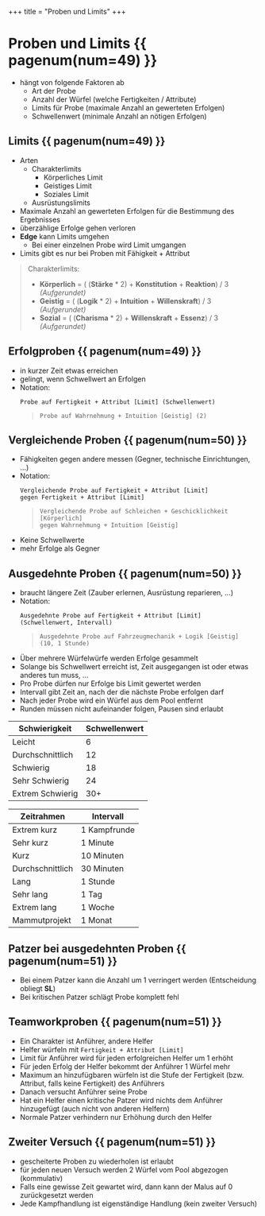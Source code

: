 +++
title = "Proben und Limits"
+++

# Proben und Limits {{ pagenum(num=49) }}

- hängt von folgende Faktoren ab
    - Art der Probe
    - Anzahl der Würfel (welche Fertigkeiten / Attribute)
    - Limits für Probe (maximale Anzahl an gewerteten Erfolgen)
    - Schwellenwert (minimale Anzahl an nötigen Erfolgen)

## Limits {{ pagenum(num=49) }}

- Arten
    - Charakterlimits
        - Körperliches Limit
        - Geistiges Limit
        - Soziales Limit
    - Ausrüstungslimits
- Maximale Anzahl an gewerteten Erfolgen für die Bestimmung des Ergebnisses
- überzählige Erfolge gehen verloren
- **Edge** kann Limits umgehen
    - Bei einer einzelnen Probe wird Limit umgangen
- Limits gibt es nur bei Proben mit Fähigkeit + Attribut

> Charakterlimits:
>
> - **Körperlich** = ( (**Stärke** * 2) + **Konstitution** + **Reaktion**) / 3 *(Aufgerundet)*
> - **Geistig** = ( (**Logik** * 2) + **Intuition** + **Willenskraft**) / 3 *(Aufgerundet)*
> - **Sozial** = ( (**Charisma** * 2) + **Willenskraft** + **Essenz**) / 3 *(Aufgerundet)*

## Erfolgproben {{ pagenum(num=49) }}

- in kurzer Zeit etwas erreichen
- gelingt, wenn Schwellwert an Erfolgen
- Notation:
    ```
    Probe auf Fertigkeit + Attribut [Limit] (Schwellenwert)
    ```
    > ```
    > Probe auf Wahrnehmung + Intuition [Geistig] (2)
    > ```

## Vergleichende Proben {{ pagenum(num=50) }}

- Fähigkeiten gegen andere messen (Gegner, technische Einrichtungen, ...)
- Notation:
    ```
    Vergleichende Probe auf Fertigkeit + Attribut [Limit]
    gegen Fertigkeit + Attribut [Limit]
    ```
    > ```
    > Vergleichende Probe auf Schleichen + Geschicklichkeit [Körperlich]
    > gegen Wahrnehmung + Intuition [Geistig]
    > ```
- Keine Schwellwerte
- mehr Erfolge als Gegner

## Ausgedehnte Proben {{ pagenum(num=50) }}

 - braucht längere Zeit (Zauber erlernen, Ausrüstung reparieren, ...)
 - Notation:
    ```
    Ausgedehnte Probe auf Fertigkeit + Attribut [Limit]
    (Schwellenwert, Intervall)
    ```
    > ```
    > Ausgedehnte Probe auf Fahrzeugmechanik + Logik [Geistig]
    > (10, 1 Stunde)
    > ```
- Über mehrere Würfelwürfe werden Erfolge gesammelt
- Solange bis Schwellwert erreicht ist, Zeit ausgegangen ist oder etwas anderes tun muss, ...
- Pro Probe dürfen nur Erfolge bis Limit gewertet werden
- Intervall gibt Zeit an, nach der die nächste Probe erfolgen darf
- Nach jeder Probe wird ein Würfel aus dem Pool entfernt
- Runden müssen nicht aufeinander folgen, Pausen sind erlaubt

| Schwierigkeit | Schwellenwert |
|-|-|
| Leicht | 6 |
| Durchschnittlich | 12 |
| Schwierig | 18 |
| Sehr Schwierig | 24 |
| Extrem Schwierig | 30+ |

| Zeitrahmen | Intervall |
|-|-|
| Extrem kurz | 1 Kampfrunde |
| Sehr kurz | 1 Minute |
| Kurz | 10 Minuten |
| Durchschnittlich | 30 Minuten |
| Lang | 1 Stunde |
| Sehr lang | 1 Tag |
| Extrem lang | 1 Woche |
| Mammutprojekt | 1 Monat |

## Patzer bei ausgedehnten Proben {{ pagenum(num=51) }}

- Bei einem Patzer kann die Anzahl um 1 verringert werden (Entscheidung obliegt **SL**)
- Bei kritischen Patzer schlägt Probe komplett fehl

## Teamworkproben {{ pagenum(num=51) }}

- Ein Charakter ist Anführer, andere Helfer
- Helfer würfeln mit `Fertigkeit + Attribut [Limit]`
- Limit für Anführer wird für jeden erfolgreichen Helfer um 1 erhöht
- Für jeden Erfolg der Helfer bekommt der Anführer 1 Würfel mehr
- Maximum an hinzufügbaren würfeln ist die Stufe der Fertigkeit (bzw. Attribut, falls keine Fertigkeit) des Anführers
- Danach versucht Anführer seine Probe
- Hat ein Helfer einen kritische Patzer wird nichts dem Anführer hinzugefügt (auch nicht von anderen Helfern)
- Normale Patzer verhindern nur Erhöhung durch den Helfer

## Zweiter Versuch {{ pagenum(num=51) }}

- gescheiterte Proben zu wiederholen ist erlaubt
- für jeden neuen Versuch werden 2 Würfel vom Pool abgezogen (kommulativ)
- Falls eine gewisse Zeit gewartet wird, dann kann der Malus auf 0 zurückgesetzt werden
- Jede Kampfhandlung ist eigenständige Handlung (kein zweiter Versuch)
